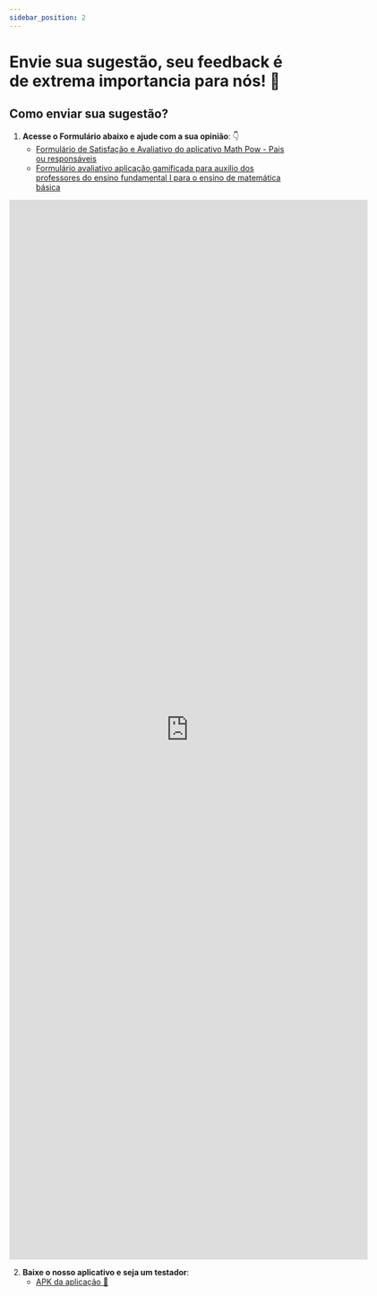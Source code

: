 ```yaml
---
sidebar_position: 2
---
```


# Envie sua sugestão, seu feedback é de extrema importancia para nós! 🐙

## Como enviar sua sugestão?

1. **Acesse o Formulário abaixo e ajude com a sua opinião**: 👇
    - [Formulário de Satisfação e Avaliativo do aplicativo Math Pow - Pais ou responsáveis](https://forms.gle/pCpiagsvjuW2HDMy5)
    - [Formulário avaliativo  aplicação gamificada para auxilio dos professores do ensino fundamental I para o ensino de matemática básica](https://forms.gle/cqxpfYbaFTwmBVgSA)
<div style={{ display: 'flex', justifyContent: 'center', flexWrap: 'wrap', gap: '2rem', margin: '2rem 0' }}>
    <iframe 
        src="https://docs.google.com/forms/d/e/1FAIpQLScQwIdTVECXPs0bmQWl7C4DHayNBmDrGgY8vxhvWnj7xEU2hA/viewform?embedded=true" 
        width="640" 
        height="1892" 
        frameBorder="0" 
        marginHeight="0" 
        marginWidth="0">
        Carregando…
    </iframe>
</div>
    
2. **Baixe o nosso aplicativo e seja um testador**:
   - [APK da aplicação 🐙](https://drive.google.com/file/d/1nad3fcfPs3KKM7xrBoaDy9_3KXoFEhXV/view?usp=sharing)

